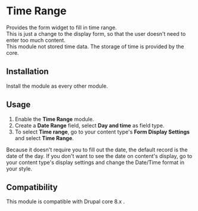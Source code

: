 Time Range
==========
Provides the form widget to fill in time range.  
This is just a change to the display form, so that the user doesn't need to 
enter too much content.  
This module not stored time data. The storage of time is provided by the core.  

## Installation

Install the module as every other module.

## Usage

1. Enable the **Time Range** module.
2. Create a **Date Range** field, select **Day and time** as field type.
3. To select **Time range**, go to your content type's **Form Display Settings** 
and select **Time Range**.

Because it doesn't require you to fill out the date, the default record is the 
date of the day.
If you don't want to see the date on content's display, go to your content 
type's display settings and change the 
Date/Time format in your style.

## Compatibility

This module is compatible with Drupal core 8.x .

